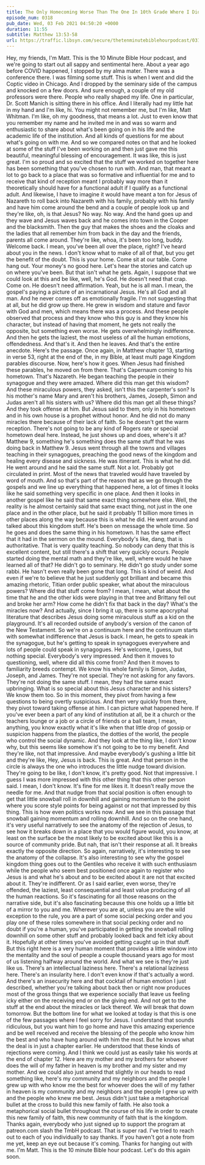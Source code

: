 ```yaml
---
title: The Only Homecoming Worse Than The One In 10th Grade Where I Didn't Get Kissed Was Jesus'
episode_num: 0318
pub_date: Wed, 03 Feb 2021 04:50:20 +0000
duration: 11:55
subtitle: Matthew 13:53-58
url: https://traffic.libsyn.com/secure/thetenminutebiblehourpodcast/0318_-_The_Only_Homecoming_Worse_Than_The_One_In_10th_Grade_Where_I_Didnt_Get_Kissed_Was_Jesus.mp3
---
```


 Hey, my friends, I'm Matt. This is the 10 Minute Bible Hour podcast, and we're going to start out all sappy and sentimental here. About a year ago before COVID happened, I stopped by my alma mater. There was a conference there. I was filming some stuff. This is when I went and did the Coptic video in Chicago. And I dropped by the seminary side of the campus and knocked on a few doors. And sure enough, a couple of my old professors were there. People who really shaped my life. One in particular, Dr. Scott Manich is sitting there in his office. And I literally had my little hat in my hand and I'm like, hi. You might not remember me, but I'm like, Matt Whitman. I'm like, oh my goodness, that means a lot. Just to even know that you remember my name and he invited me in and was so warm and enthusiastic to share about what's been going on in his life and the academic life of the institution. And all kinds of questions for me about what's going on with me. And so we compared notes on that and he looked at some of the stuff I've been working on and then just gave me this beautiful, meaningful blessing of encouragement. It was like, this is just great. I'm so proud and so excited that the stuff we worked on together here has been something that you've chosen to run with. And man, that meant a lot to go back to a place that was so formative and influential for me and to receive that kind of reception meant I probably way more than it theoretically should have for a functional adult if I qualify as a functional adult. And likewise, I have to imagine it would have meant a ton for Jesus of Nazareth to roll back into Nazareth with his family, probably with his family and have him come around the bend and a couple of people look up and they're like, oh, is that Jesus? No way. No way. And the hand goes up and they wave and Jesus waves back and he comes into town in the Cooper and the blacksmith. Then the guy that makes the shoes and the cloaks and the ladies that all remember him from back in the day and the friends, parents all come around. They're like, whoa, it's been too long, buddy. Welcome back. I mean, you've been all over the place, right? I've heard about you in the news. I don't know what to make of all of that, but you get the benefit of the doubt. This is your home. Come sit at our table. Come hang out. Your money's no good here. Let's hear the stories and catch up on where you've been. But that isn't what he gets. Again, I suppose that we could look at this and be like, well, he's God. He doesn't need that crap. Come on. He doesn't need affirmation. Yeah, but he is all man. I mean, the gospel's paying a picture of an incarnational Jesus. He's all God and all man. And he never comes off as emotionally fragile. I'm not suggesting that at all, but he did grow up there. He grew in wisdom and stature and favor with God and men, which means there was a process. And these people observed that process and they know who this guy is and they know his character, but instead of having that moment, he gets not really the opposite, but something even worse. He gets overwhelmingly indifference. And then he gets the laziest, the most useless of all the human emotions, offendedness. And that's it. And then he leaves. And that's the entire anecdote. Here's the passage. Once again, in Matthew chapter 13, starting in verse 53, right at the end of the, in my Bible, at least multi page Kingdom parables discourse. Now, here's how it goes. When Jesus had finished these parables, he moved on from there. That's Capernaum coming to his hometown. That's Nazareth. He began teaching the people in their synagogue and they were amazed. Where did this man get this wisdom? And these miraculous powers, they asked, isn't this the carpenter's son? Is his mother's name Mary and aren't his brothers, James, Joseph, Simon and Judas aren't all his sisters with us? Where did this man get all these things? And they took offense at him. But Jesus said to them, only in his hometown and in his own house is a prophet without honor. And he did not do many miracles there because of their lack of faith. So he doesn't get the warm reception. There's not going to be any kind of Rogers rate or special hometown deal here. Instead, he just shows up and does, where's it at? Matthew 9, something he's something does the same stuff that he was doing back in Matthew 9. Jesus went through all the towns and villages teaching in their synagogues, preaching the good news of the kingdom and healing every disease and sickness. He was itinerant. This is what he did. He went around and he said the same stuff. Not a lot. Probably got circulated in print. Most of the news that traveled would have traveled by word of mouth. And so that's part of the reason that as we go through the gospels and we line up everything that happened here, a lot of times it looks like he said something very specific in one place. And then it looks in another gospel like he said that same exact thing somewhere else. Well, the reality is he almost certainly said that same exact thing, not just in the one place and in the other place, but he said it probably 11 billion more times in other places along the way because this is what he did. He went around and talked about this kingdom stuff. He's been on message the whole time. So he goes and does the same thing in his hometown. It has the same effect that it had in the sermon on the mound. Everybody's like, dang, that is authoritative. That is very quality teaching. So nobody can deny that this is excellent content, but still there's a shift that very quickly occurs. People started doing the mental math and they're like, well, where would he have learned all of that? He didn't go to seminary. He didn't go study under some rabbi. He hasn't even really been gone that long. This is kind of weird. And even if we're to believe that he just suddenly got brilliant and became this amazing rhetoric, Titian order public speaker, what about the miraculous powers? Where did that stuff come from? I mean, I mean, what about the time that he and the other kids were playing in that tree and Brittany fell out and broke her arm? How come he didn't fix that back in the day? What's the miracles now? And actually, since I bring it up, there is some apocryphal literature that describes Jesus doing some miraculous stuff as a kid on the playground. It's all recorded outside of anybody's version of the canon of the New Testament. So we're on a continuum here and the continuum starts with somewhat indifference that Jesus is back. I mean, he gets to speak in the synagogue, but he's getting to speak in synagogues everywhere and lots of people could speak in synagogues. He's welcome, I guess, but nothing special. Everybody's very impressed. And then it moves to questioning, well, where did all this come from? And then it moves to familiarity breeds contempt. We know his whole family is Simon, Judas, Joseph, and James. They're not special. They're not asking for any favors. They're not doing the same stuff. I mean, they had the same exact upbringing. What is so special about this Jesus character and his sisters? We know them too. So in this moment, they pivot from having a few questions to being overtly suspicious. And then very quickly from there, they pivot toward taking offense at him. I can picture what happened here. If you've ever been a part of any kind of institution at all, be it a church or the teachers lounge or a job or a circle of friends or a ball team, I mean, anything, you know exactly what it's like when that little drop of gossip or suspicion happens from the plastics, the dotties of the world, the people who control the social dynamic. And they look at the thing like, I don't know why, but this seems like somehow it's not going to be to my benefit. And they're like, not that impressive. And maybe everybody's gushing a little bit and they're like, Hey, Jesus is back. This is great. And that person in the circle is always the one who introduces the little nudge toward division. They're going to be like, I don't know, it's pretty good. Not that impressive. I guess I was more impressed with this other thing that this other person said. I mean, I don't know. It's fine for me likes it. It doesn't really move the needle for me. And that nudge from that social position is often enough to get that little snowball roll in downhill and gaining momentum to the point where you score style points for being against or not that impressed by this thing. This is how even politics works now. And we see in this passage that snowball gaining momentum and rolling downhill. And so on the one hand, it's very useful narratively to see the anatomy of the rejection of Jesus, to see how it breaks down in a place that you would figure would, you know, at least on the surface be the most likely to be excited about like this is a source of community pride. But nah, that isn't their response at all. It breaks exactly the opposite direction. So again, narratively, it's interesting to see the anatomy of the collapse. It's also interesting to see why the gospel kingdom thing goes out to the Gentiles who receive it with such enthusiasm while the people who seem best positioned once again to register who Jesus is and what he's about and to be excited about it are not that excited about it. They're indifferent. Or as I said earlier, even worse, they're offended, the laziest, least consequential and least value producing of all the human reactions. So it's fascinating for all those reasons on the narrative side, but it's also fascinating because this one holds up a little bit of a mirror to you and me. Wherever you are at, unless you are the wild exception to the rule, you are a part of some social pecking order and you play one of these roles somewhere in that social pecking order and no doubt if you're a human, you've participated in getting the snowball rolling downhill on some other stuff and probably looked back and felt icky about it. Hopefully at other times you've avoided getting caught up in that stuff. But this right here is a very human moment that provides a little window into the mentality and the soul of people a couple thousand years ago for most of us listening halfway around the world. And what we see is they're just like us. There's an intellectual laziness here. There's a relational laziness here. There's an insularity here. I don't even know if that's actually a word. And there's an insecurity here and that cocktail of human emotion I just described, whether you're talking about back then or right now produces most of the gross things that we experience socially that leave us feeling icky either on the receiving end or on the giving end. And not get to the stuff at the end about the miracles or lack thereof. We will break that down tomorrow. But the bottom line for what we looked at today is that this is one of the few passages where I feel sorry for Jesus. I understand that sounds ridiculous, but you want him to go home and have this amazing experience and be well received and receive the blessing of the people who know him the best and who have hung around with him the most. But he knows what the deal is in just a chapter earlier. He understood that these kinds of rejections were coming. And I think we could just as easily take his words at the end of chapter 12. Here are my mother and my brothers for whoever does the will of my father in heaven is my brother and my sister and my mother. And we could also just amend that slightly in our heads to read something like, here's my community and my neighbors and the people I grew up with who know me the best for whoever does the will of my father in heaven is my community and my neighbors and the people I grew up with and the people who knew me best. Jesus didn't just take a metaphorical bullet at the cross to build this new family of faith. He also took a metaphorical social bullet throughout the course of his life in order to create this new family of faith, this new community of faith that is the kingdom. Thanks again, everybody who just signed up to support the program at patreon.com slash the TmbH podcast. That is super rad. I've tried to reach out to each of you individually to say thanks. If you haven't got a note from me yet, keep an eye out because it's coming. Thanks for hanging out with me. I'm Matt. This is the 10 minute Bible hour podcast. Let's do this again soon.